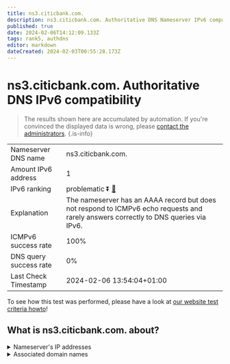 ```yaml
---
title: ns3.citicbank.com.
description: ns3.citicbank.com. Authoritative DNS Nameserver IPv6 compatibility
published: true
date: 2024-02-06T14:12:09.133Z
tags: rank5, authdns
editor: markdown
dateCreated: 2024-02-03T00:55:28.173Z
---
```


# ns3.citicbank.com. Authoritative DNS IPv6 compatibility

> The results shown here are accumulated by automation. If you're convinced the displayed data is wrong, please [contact the administrators](/howto/chat). 
{.is-info}




|   |   |
| - | - |
| Nameserver DNS name | ns3.citicbank.com.
| Amount IPv6 address | 1
| IPv6 ranking | problematic :arrow_double_down: [🔗](/howto/ranking) |
| Explanation | The nameserver has an AAAA record but does not respond to ICMPv6 echo requests and rarely answers correctly to DNS queries via IPv6. |
| ICMPv6 success rate | 100%|
| DNS query success rate | 0% |
| Last Check Timestamp | 2024-02-06 13:54:04+01:00 |

To see how this test was performed, please have a look at [our website test criteria howto](/howto/testcriteria/authdns)!


## What is ns3.citicbank.com. about?




<details>
<summary>Nameserver's IP addresses</summary>

240e:604:208:700::3

</details>



<details>
<summary>Associated domain names</summary>

www.citicbank.com

</details>
